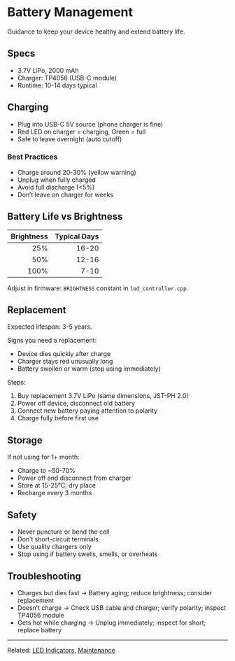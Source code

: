 # Battery Management

Guidance to keep your device healthy and extend battery life.

## Specs

- 3.7V LiPo, 2000 mAh
- Charger: TP4056 (USB-C module)
- Runtime: 10-14 days typical

## Charging

- Plug into USB-C 5V source (phone charger is fine)
- Red LED on charger = charging, Green = full
- Safe to leave overnight (auto cutoff)

### Best Practices
- Charge around 20-30% (yellow warning)
- Unplug when fully charged
- Avoid full discharge (<5%)
- Don’t leave on charger for weeks

## Battery Life vs Brightness

| Brightness | Typical Days |
|-----------:|--------------:|
| 25% | 16-20 |
| 50% | 12-16 |
| 100% | 7-10 |

Adjust in firmware: `BRIGHTNESS` constant in `led_controller.cpp`.

## Replacement

Expected lifespan: 3-5 years.

Signs you need a replacement:
- Device dies quickly after charge
- Charger stays red unusually long
- Battery swollen or warm (stop using immediately)

Steps:
1. Buy replacement 3.7V LiPo (same dimensions, JST-PH 2.0)
2. Power off device, disconnect old battery
3. Connect new battery paying attention to polarity
4. Charge fully before first use

## Storage

If not using for 1+ month:
- Charge to ~50-70%
- Power off and disconnect from charger
- Store at 15-25°C, dry place
- Recharge every 3 months

## Safety

- Never puncture or bend the cell
- Don’t short-circuit terminals
- Use quality chargers only
- Stop using if battery swells, smells, or overheats

## Troubleshooting

- Charges but dies fast → Battery aging; reduce brightness; consider replacement
- Doesn’t charge → Check USB cable and charger; verify polarity; inspect TP4056 module
- Gets hot while charging → Unplug immediately; inspect for short; replace battery

---

Related: [LED Indicators](led-indicators.md), [Maintenance](maintenance.md)